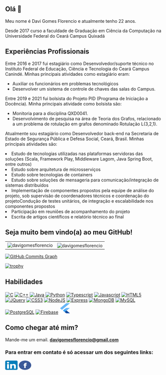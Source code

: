 ## Olá 👋

Meu nome é Davi Gomes Florencio e atualmente tenho 22 anos.

Desde 2017 curso a faculdade de Graduação em Ciência da Computação na Universidade Federal do Ceará Campus Quixadá

## Experiências Profissionais

Entre 2016 e 2017 fui estagiário como Desenvolvedor/suporte técnico no Instituto
Federal de Educação, Ciência e Tecnologia do Ceará Campus Canindé. Minhas
principais atividades como estagiário eram:

<ul>
<li>Auxiliar os funcionários em problemas tecnológicos</li>
<li>Desenvolver um sistema de controle de chaves das salas do Campus.</li>
</ul>

Entre 2019 e 2021 fui bolsista do Projeto PID (Programa de Iniciação a Docência).
Minha principais atividade como bolsista são:

<ul>
<li>Monitoria para a disciplina QXD0041. </li>
<li>Desenvolvimento de pesquisa na área de Teoria dos Grafos, relacionado a um problema de rotulação em grafos denominado Rotulação L(3,2,1).</li>
</ul>

Atualmente sou estagiário como Desenvolvedor back-end na Secretaria de Estado de Segurança Pública e Defesa Social, Ceará, Brasil. Minhas principais atividades
são:

<li>Estudo de tecnologias utilizadas nas plataformas servidoras das soluções (Scala, Framework Play, Middleware Lagom, Java Spring Boot, entre outros)</li>
<li> Estudo sobre arquitetura de microsserviços</li>
<li> Estudo sobre tecnologias de containers</li>
<li> Estudo sobre soluções de mensageria para comunicação/integração de sistemas distribuídos</li>
<li> Implementação de componentes propostos pela equipe de análise do projeto, sob supervisão de coordenadores técnicos e coordenação do projetoCondução de testes unitários, de integração e escalabilidade nos
componentes propostos</li>
<li> Participação em reuniões de acompanhamento do projeto </li>
<li> Escrita de artigos científicos e relatório técnico ao final</li>

## Seja muito bem vindo(a) ao meu GitHub!

<table>
<tr>
<td>
<img align="left" src="https://github-readme-stats.vercel.app/api/top-langs?username=davigomesflorencio&show_icons=true&locale=en&layout=compact&theme=onedark" alt="davigomesflorencio" />
</td>
<td>
<img align="center" src="https://github-readme-stats.vercel.app/api?username=davigomesflorencio&show_icons=true&locale=en&theme=onedark" alt="davigomesflorencio" />

</td>
</tr>
</table>

<a href="http://www.github.com/davigomesflorencio"><img src="https://activity-graph.herokuapp.com/graph?username=davigomesflorencio&bg_color=1c1917&color=ffffff&line=0891b2&point=ffffff&area_color=1c1917&area=true&hide_border=true&custom_title=GitHub%20Commits%20Graph" alt="GitHub Commits Graph" /></a>

[![trophy](https://github-profile-trophy.vercel.app/?username=davigomesflorencio&row=1)](https://github.com/davigomesflorencio/github-profile-trophy)

## Habilidades <p align="left">

<a href="https://docs.microsoft.com/en-us/cpp/?view=msvc-170" target="_blank" rel="noreferrer"><img src="https://raw.githubusercontent.com/danielcranney/readme-generator/main/public/icons/skills/c-colored.svg" width="36" height="36" alt="C" /></a>
<a href="https://docs.microsoft.com/en-us/cpp/?view=msvc-170" target="_blank" rel="noreferrer"><img src="https://raw.githubusercontent.com/danielcranney/readme-generator/main/public/icons/skills/cplusplus-colored.svg" width="36" height="36" alt="C++" /></a>
<a href="https://www.oracle.com/java/" target="_blank" rel="noreferrer"><img src="https://raw.githubusercontent.com/danielcranney/readme-generator/main/public/icons/skills/java-colored.svg" width="36" height="36" alt="Java" /></a>
<a href="https://www.python.org/" target="_blank" rel="noreferrer"><img src="https://raw.githubusercontent.com/danielcranney/readme-generator/main/public/icons/skills/python-colored.svg" width="36" height="36" alt="Python" /></a>
<a href="https://www.typescriptlang.org/" target="_blank" rel="noreferrer"><img src="https://raw.githubusercontent.com/danielcranney/readme-generator/main/public/icons/skills/typescript-colored.svg" width="36" height="36" alt="Typescript" /></a>
<a href="https://developer.mozilla.org/en-US/docs/Web/JavaScript" target="_blank" rel="noreferrer"><img src="https://raw.githubusercontent.com/danielcranney/readme-generator/main/public/icons/skills/javascript-colored.svg" width="36" height="36" alt="Javascript" /></a>
<a href="https://developer.mozilla.org/en-US/docs/Glossary/HTML5" target="_blank" rel="noreferrer"><img src="https://raw.githubusercontent.com/danielcranney/readme-generator/main/public/icons/skills/html5-colored.svg" width="36" height="36" alt="HTML5" /></a>
<a href="https://jquery.com/" target="_blank" rel="noreferrer"><img src="https://raw.githubusercontent.com/danielcranney/readme-generator/main/public/icons/skills/jquery-colored.svg" width="36" height="36" alt="JQuery" /></a>
<a href="https://www.w3.org/TR/CSS/#css" target="_blank" rel="noreferrer"><img src="https://raw.githubusercontent.com/danielcranney/readme-generator/main/public/icons/skills/css3-colored.svg" width="36" height="36" alt="CSS3" /></a>
<a href="https://nodejs.org/en/" target="_blank" rel="noreferrer"><img src="https://raw.githubusercontent.com/danielcranney/readme-generator/main/public/icons/skills/nodejs-colored.svg" width="36" height="36" alt="NodeJS" /></a>
<a href="https://expressjs.com/" target="_blank" rel="noreferrer"><img src="https://raw.githubusercontent.com/danielcranney/readme-generator/main/public/icons/skills/express-colored.svg" width="36" height="36" alt="Express" /></a>
<a href="https://www.mongodb.com/" target="_blank" rel="noreferrer"><img src="https://raw.githubusercontent.com/danielcranney/readme-generator/main/public/icons/skills/mongodb-colored.svg" width="36" height="36" alt="MongoDB" /></a>
<a href="https://www.mysql.com/" target="_blank" rel="noreferrer"><img src="https://raw.githubusercontent.com/danielcranney/readme-generator/main/public/icons/skills/mysql-colored.svg" width="36" height="36" alt="MySQL" /></a>
<a href="https://www.postgresql.org/" target="_blank" rel="noreferrer"><img src="https://raw.githubusercontent.com/danielcranney/readme-generator/main/public/icons/skills/postgresql-colored.svg" width="36" height="36" alt="PostgreSQL" /></a>
<a href="https://firebase.google.com/" target="_blank" rel="noreferrer"><img src="https://raw.githubusercontent.com/danielcranney/readme-generator/main/public/icons/skills/firebase-colored.svg" width="36" height="36" alt="Firebase" /></a>
<a href="https://docs.microsoft.com/en-us/cpp/?view=msvc-170" target="_blank" rel="noreferrer"><img src="https://raw.githubusercontent.com/dnfield/flutter_svg/7d374d7107561cbd906d7c0ca26fef02cc01e7c8/example/assets/flutter_logo.svg?sanitize=true" width="36" height="36" alt="Flutter" /></a>

</p>

## Como chegar até mim?

Mande-me um email. **davigomesflorencio@gmail.com**

<h3 align="left">Para entrar em contato é só acessar um dos seguintes links:</h3>
<p align="left">
<a href="https://linkedin.com/in/davi-g-883b7a12a" target="_blank"><img align="center" src="icon/linkedin-icon.svg" alt="davi-gomes-florencio-linkedin" height="30" width="40" /></a>
<a href="https://fb.com/davi.gomesflorencio" target="_blank"><img align="center" src="icon/facebook-icon.svg" alt="davi-gomes-facebook" height="30" width="40" /></a>
</p>
